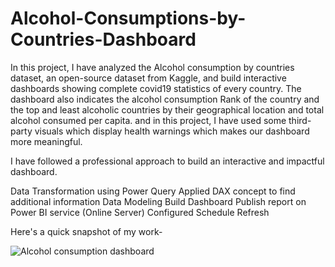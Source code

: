 # Alcohol-Consumptions-by-Countries-Dashboard

In this project, I have analyzed the Alcohol consumption by countries dataset, an open-source dataset from Kaggle, and build interactive dashboards showing complete covid19 statistics of every country. The dashboard also indicates the alcohol consumption Rank of the country and the top and least alcoholic countries by their geographical location and total alcohol consumed per capita. and in this project, I have used some third-party visuals which display health warnings which makes our dashboard more meaningful.

I have followed a professional approach to build an interactive and impactful dashboard.

Data Transformation using Power Query 
Applied DAX concept to find additional information 
Data Modeling 
Build Dashboard 
Publish report on Power BI service (Online Server) 
Configured Schedule Refresh

Here's a quick snapshot of my work-

![Alcohol consumption dashboard](https://user-images.githubusercontent.com/64730394/178151194-1e74b010-65ca-47d5-99b3-28a0b4ff6238.jpg)
